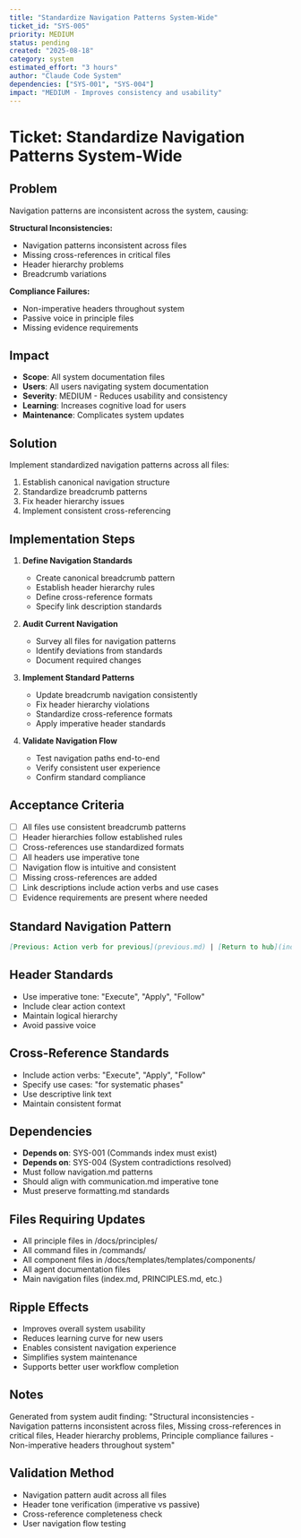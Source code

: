 ```yaml
---
title: "Standardize Navigation Patterns System-Wide"
ticket_id: "SYS-005"
priority: MEDIUM
status: pending
created: "2025-08-18"
category: system
estimated_effort: "3 hours"
author: "Claude Code System"
dependencies: ["SYS-001", "SYS-004"]
impact: "MEDIUM - Improves consistency and usability"
---
```


# Ticket: Standardize Navigation Patterns System-Wide

## Problem
Navigation patterns are inconsistent across the system, causing:

**Structural Inconsistencies:**
- Navigation patterns inconsistent across files
- Missing cross-references in critical files
- Header hierarchy problems
- Breadcrumb variations

**Compliance Failures:**
- Non-imperative headers throughout system
- Passive voice in principle files
- Missing evidence requirements

## Impact
- **Scope**: All system documentation files
- **Users**: All users navigating system documentation
- **Severity**: MEDIUM - Reduces usability and consistency
- **Learning**: Increases cognitive load for users
- **Maintenance**: Complicates system updates

## Solution
Implement standardized navigation patterns across all files:
1. Establish canonical navigation structure
2. Standardize breadcrumb patterns
3. Fix header hierarchy issues
4. Implement consistent cross-referencing

## Implementation Steps
1. **Define Navigation Standards**
   - Create canonical breadcrumb pattern
   - Establish header hierarchy rules
   - Define cross-reference formats
   - Specify link description standards

2. **Audit Current Navigation**
   - Survey all files for navigation patterns
   - Identify deviations from standards
   - Document required changes

3. **Implement Standard Patterns**
   - Update breadcrumb navigation consistently
   - Fix header hierarchy violations
   - Standardize cross-reference formats
   - Apply imperative header standards

4. **Validate Navigation Flow**
   - Test navigation paths end-to-end
   - Verify consistent user experience
   - Confirm standard compliance

## Acceptance Criteria
- [ ] All files use consistent breadcrumb patterns
- [ ] Header hierarchies follow established rules
- [ ] Cross-references use standardized formats
- [ ] All headers use imperative tone
- [ ] Navigation flow is intuitive and consistent
- [ ] Missing cross-references are added
- [ ] Link descriptions include action verbs and use cases
- [ ] Evidence requirements are present where needed

## Standard Navigation Pattern
```markdown
[Previous: Action verb for previous](previous.md) | [Return to hub](index.md) | [Study framework](PRINCIPLES.md) | [Next: Action verb for next](next.md)
```

## Header Standards
- Use imperative tone: "Execute", "Apply", "Follow"
- Include clear action context
- Maintain logical hierarchy
- Avoid passive voice

## Cross-Reference Standards
- Include action verbs: "Execute", "Apply", "Follow"
- Specify use cases: "for systematic phases"
- Use descriptive link text
- Maintain consistent format

## Dependencies
- **Depends on**: SYS-001 (Commands index must exist)
- **Depends on**: SYS-004 (System contradictions resolved)
- Must follow navigation.md patterns
- Should align with communication.md imperative tone
- Must preserve formatting.md standards

## Files Requiring Updates
- All principle files in /docs/principles/
- All command files in /commands/
- All component files in /docs/templates/templates/components/
- All agent documentation files
- Main navigation files (index.md, PRINCIPLES.md, etc.)

## Ripple Effects
- Improves overall system usability
- Reduces learning curve for new users
- Enables consistent navigation experience
- Simplifies system maintenance
- Supports better user workflow completion

## Notes
Generated from system audit finding: "Structural inconsistencies - Navigation patterns inconsistent across files, Missing cross-references in critical files, Header hierarchy problems, Principle compliance failures - Non-imperative headers throughout system"

## Validation Method
- Navigation pattern audit across all files
- Header tone verification (imperative vs passive)
- Cross-reference completeness check
- User navigation flow testing